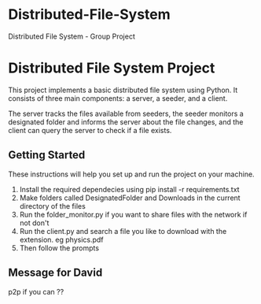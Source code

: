 # Distributed-File-System
Distributed File System - Group Project 

# Distributed File System Project

This project implements a basic distributed file system using Python. 
It consists of three main components: a server, a seeder, and a client. 

The server tracks the files available from seeders, 
the seeder monitors a designated folder and informs the server about the file changes, 
and the client can query the server to check if a file exists.

## Getting Started

These instructions will help you set up and run the project on your machine.

1) Install the required dependecies using pip install -r requirements.txt
2) Make folders called DesignatedFolder and Downloads in the current directory of the files
3) Run the folder_monitor.py if you want to share files with the network if not don't
4) Run the client.py and search a file you like to download with the extension. eg physics.pdf
5) Then follow the prompts 

## Message for David

p2p if you can ??